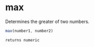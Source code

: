 # max

 Determines the greater of two numbers.

```javascript
max(number1, number2)
```

```javascript
returns numeric
```
